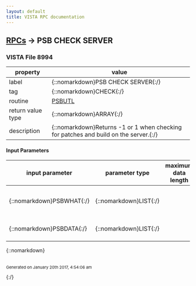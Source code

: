 ```yaml
---
layout: default
title: VISTA RPC documentation
---
```




## [RPCs](TableOfContent.md) &#8594; PSB CHECK SERVER 



### VISTA File 8994 


 property | value 
--- | --- 
 label | {::nomarkdown}PSB CHECK SERVER{:/}
 tag | {::nomarkdown}CHECK{:/}
 routine | [PSBUTL](http://code.osehra.org/dox/Routine_PSBUTL_source.html)
 return value type | {::nomarkdown}ARRAY{:/}
 description | {::nomarkdown}Returns -1 or 1 when checking for patches and build on the server.{:/}

#### Input Parameters

| input parameter | parameter type | maximum data length | required | description | 
| --- | --- | --- | --- | --- | 
| {::nomarkdown}PSBWHAT{:/} | {::nomarkdown}LIST{:/} |  | {::nomarkdown}true{:/} | {::nomarkdown}B = Returns Build Version for packages by NamespaceP = Returns if Patch is installed{:/} | 
| {::nomarkdown}PSBDATA{:/} | {::nomarkdown}LIST{:/} |  | {::nomarkdown}true{:/} | {::nomarkdown}Build/Package namespace (i.e. PSB) or Patch Number{:/} | 

{::nomarkdown} <br/><br/><p style="font-size: 11px">Generated on January 20th 2017, 4:54:06 am</p>{:/}